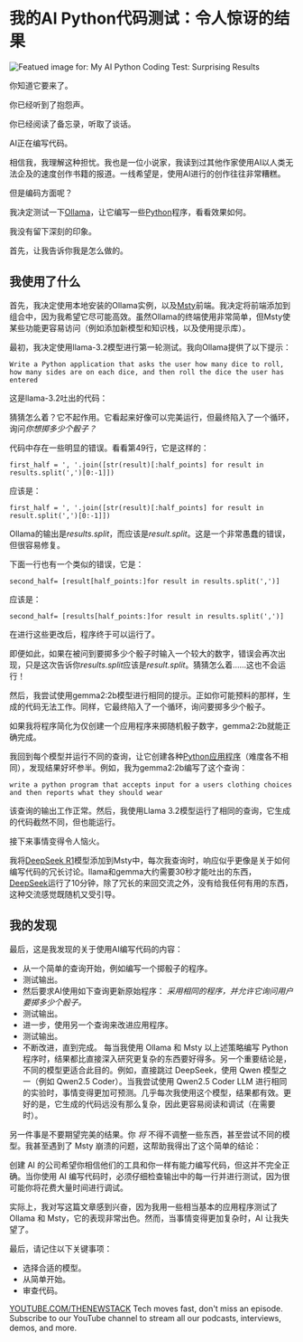 # 我的AI Python代码测试：令人惊讶的结果

![Featued image for: My AI Python Coding Test: Surprising Results](https://cdn.thenewstack.io/media/2025/02/0aee6a55-jeshoots-com-2vd8lihdnw-unsplash-1-1024x683.jpg)

你知道它要来了。

你已经听到了抱怨声。

你已经阅读了备忘录，听取了谈话。

AI正在编写代码。

相信我，我理解这种担忧。我也是一位小说家，我读到过其他作家使用AI以人类无法企及的速度创作书籍的报道。一线希望是，使用AI进行的创作往往非常糟糕。

但是编码方面呢？

我决定测试一下[Ollama](https://thenewstack.io/how-to-set-up-and-run-a-local-llm-with-ollama-and-llama-2/)，让它编写一些[Python](https://thenewstack.io/python/)程序，看看效果如何。

我没有留下深刻的印象。

首先，让我告诉你我是怎么做的。

## 我使用了什么

首先，我决定使用本地安装的Ollama实例，以及[Msty](https://msty.app/)前端。我决定将前端添加到组合中，因为我希望它尽可能高效。虽然Ollama的终端使用非常简单，但Msty使某些功能更容易访问（例如添加新模型和知识栈，以及使用提示库）。

最初，我决定使用llama-3.2模型进行第一轮测试。我向Ollama提供了以下提示：

```
Write a Python application that asks the user how many dice to roll, how many sides are on each dice, and then roll the dice the user has entered
```

这是llama-3.2吐出的代码：

猜猜怎么着？它不起作用。它看起来好像可以完美运行，但最终陷入了一个循环，询问*你想掷多少个骰子？*

代码中存在一些明显的错误。看看第49行，它是这样的：

```
first_half = ', '.join([str(result)[:half_points] for result in results.split(',')[0:-1]])
```

应该是：

```
first_half = ', '.join([str(result)[:half_points] for result in result.split(',')[0:-1]])
```

Ollama的输出是*results.split*，而应该是*result.split*。这是一个非常愚蠢的错误，但很容易修复。

下面一行也有一个类似的错误，它是：

```
second_half= [result[half_points:]for result in results.split(',')]
```

应该是：

```
second_half= [results[half_points:]for result in results.split(',')]
```

在进行这些更改后，程序终于可以运行了。

即便如此，如果在被问到要掷多少个骰子时输入一个较大的数字，错误会再次出现，只是这次告诉你*results.split*应该是*result.split*。猜猜怎么着……这也不会运行！

然后，我尝试使用gemma2:2b模型进行相同的提示。正如你可能预料的那样，生成的代码无法工作。同样，它最终陷入了一个循环，询问要掷多少个骰子。

如果我将程序简化为仅创建一个应用程序来掷随机骰子数字，gemma2:2b就能正确完成。

我回到每个模型并运行不同的查询，让它创建各种[Python应用程序](https://thenewstack.io/how-to-use-pyscript-to-create-python-web-apps/)（难度各不相同），发现结果好坏参半。例如，我为gemma2:2b编写了这个查询：

```
write a python program that accepts input for a users clothing choices and then reports what they should wear
```

该查询的输出工作正常。然后，我使用Llama 3.2模型运行了相同的查询，它生成的代码截然不同，但也能运行。

接下来事情变得令人恼火。

我将[DeepSeek R1](https://thenewstack.io/how-to-run-deepseek-r1-on-aws-using-infrastructure-as-code/)模型添加到Msty中，每次我查询时，响应似乎更像是关于如何编写代码的冗长讨论。llama和gemma大约需要30秒才能吐出的东西，[DeepSeek](https://thenewstack.io/icymi-deepseek-is-an-open-source-success-story/)运行了10分钟，除了冗长的来回交流之外，没有给我任何有用的东西，这种交流感觉既随机又受引导。

## 我的发现

最后，这是我发现的关于使用AI编写代码的内容：

- 从一个简单的查询开始，例如编写一个掷骰子的程序。
- 测试输出。
- 然后要求AI使用如下查询更新原始程序：
    *采用相同的程序，并允许它询问用户要掷多少个骰子。*
- 测试输出。
- 进一步，使用另一个查询来改进应用程序。
- 测试输出。
- 不断改进，直到完成。
每当我使用 Ollama 和 Msty 以上述策略编写 Python 程序时，结果都比直接深入研究更复杂的东西要好得多。另一个重要结论是，不同的模型更适合此目的。例如，直接跳过 DeepSeek，使用 Qwen 模型之一（例如 Qwen2.5 Coder）。当我尝试使用 Qwen2.5 Coder LLM 进行相同的实验时，事情变得更加可预测。几乎每次我使用这个模型，结果都有效。更好的是，它生成的代码远没有那么复杂，因此更容易阅读和调试（在需要时）。

另一件事是不要期望完美的结果。你 *将* 不得不调整一些东西，甚至尝试不同的模型。我甚至遇到了 Msty 崩溃的问题，这帮助我得出了这个简单的结论：

创建 AI 的公司希望你相信他们的工具和你一样有能力编写代码，但这并不完全正确。当你使用 AI 编写代码时，必须仔细检查输出中的每一行并进行测试，因为很可能你将花费大量时间进行调试。

实际上，我对写这篇文章感到兴奋，因为我用一些相当基本的应用程序测试了 Ollama 和 Msty，它的表现非常出色。然而，当事情变得更加复杂时，AI 让我失望了。

最后，请记住以下关键事项：

- 选择合适的模型。
- 从简单开始。
- 审查代码。

[YOUTUBE.COM/THENEWSTACK](https://youtube.com/thenewstack?sub_confirmation=1)
Tech moves fast, don't miss an episode. Subscribe to our YouTube channel to stream all our podcasts, interviews, demos, and more.